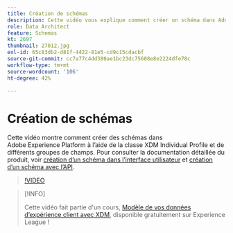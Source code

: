 ```yaml
---
title: Création de schémas
description: Cette vidéo vous explique comment créer un schéma dans Adobe Experience Platform à l’aide de la classe XDM Individual Profile et de divers groupes de champs.
role: Data Architect
feature: Schemas
kt: 2697
thumbnail: 27012.jpg
exl-id: 65c83db2-d81f-4422-81e5-cd9c15cdacbf
source-git-commit: cc7a77c4dd380ae1bc23dc75608e8e2224dfe78c
workflow-type: tm+mt
source-wordcount: '106'
ht-degree: 42%

---
```


# Création de schémas

Cette vidéo montre comment créer des schémas dans Adobe Experience Platform à l’aide de la classe XDM Individual Profile et de différents groupes de champs. Pour consulter la documentation détaillée du produit, voir [création d’un schéma dans l’interface utilisateur](https://experienceleague.adobe.com/docs/experience-platform/xdm/tutorials/create-schema-ui.html?lang=fr) et [création d’un schéma avec l’API](https://experienceleague.adobe.com/docs/experience-platform/xdm/tutorials/create-schema-api.html?lang=fr).

>[!VIDEO](https://video.tv.adobe.com/v/27012?quality=12&learn=on)

>[!INFO]
>
> Cette vidéo fait partie d&#39;un cours, [Modèle de vos données d’expérience client avec XDM](https://experienceleague.adobe.com/?recommended=ExperiencePlatform-D-1-2021.1.xdm), disponible gratuitement sur Experience League !